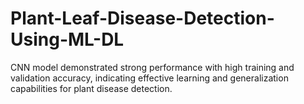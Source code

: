 # Plant-Leaf-Disease-Detection-Using-ML-DL
CNN model demonstrated strong performance with high training and validation accuracy, indicating effective learning and generalization capabilities for plant disease detection.
